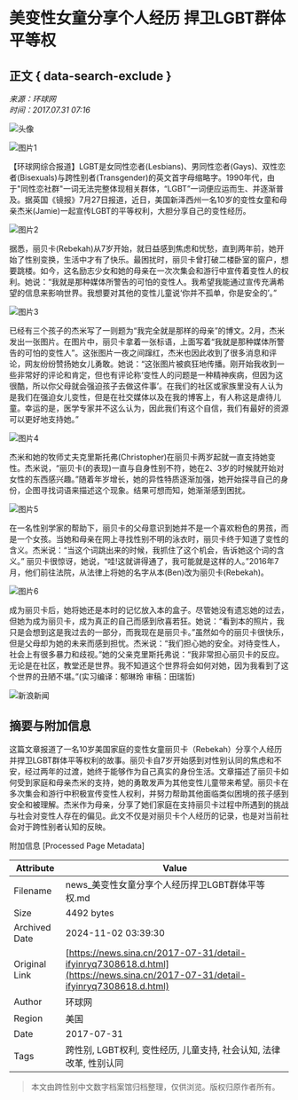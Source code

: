 # 美变性女童分享个人经历 捍卫LGBT群体平等权

## 正文 { data-search-exclude }


*来源：环球网*  
*时间：2017.07.31 07:16*

![头像](//n.sinaimg.cn/default/622af858/20181010/default_avatar.jpg)

![图片1](//k.sinaimg.cn/n/translate/20170731/xbrz-fyiphwc3951017.jpg/w700d1q75cms.jpg?by=cms_fixed_width)

【环球网综合报道】LGBT是女同性恋者(Lesbians)、男同性恋者(Gays)、双性恋者(Bisexuals)与跨性别者(Transgender)的英文首字母缩略字。1990年代，由于"同性恋社群"一词无法完整体现相关群体，“LGBT”一词便应运而生、并逐渐普及。据英国《镜报》7月27日报道，近日，美国新泽西州一名10岁的变性女童和母亲杰米(Jamie)一起宣传LGBT的平等权利，大胆分享自己的变性经历。

![图片2](//k.sinaimg.cn/n/translate/20170731/ZTGv-fyiphwc3951022.jpg/w700d1q75cms.jpg?by=cms_fixed_width)

据悉，丽贝卡(Rebekah)从7岁开始，就日益感到焦虑和忧愁，直到两年前，她开始了性别变换，生活中才有了快乐。最困扰时，丽贝卡曾打破二楼卧室的窗户，想要跳楼。如今，这名励志少女和她的母亲在一次次集会和游行中宣传着变性人的权利。她说：“我就是那种媒体所警告的可怕的变性人。我希望我能通过宣传充满希望的信息来影响世界。我想要对其他的变性儿童说‘你并不孤单，你是安全的’。”

![图片3](//k.sinaimg.cn/n/translate/20170731/yh1Q-fyiphwc3951028.jpg/w700d1q75cms.jpg?by=cms_fixed_width)

已经有三个孩子的杰米写了一则题为“我完全就是那样的母亲”的博文。2月，杰米发出一张图片。在图片中，丽贝卡拿着一张标语，上面写着“我就是那种媒体所警告的可怕的变性人”。这张图片一夜之间蹿红，杰米也因此收到了很多消息和评论，网友纷纷赞扬她女儿勇敢。她说：“这张图片被疯狂地传播。刚开始我收到一些非常好的评论和肯定，但也有评论称‘变性人的问题是一种精神疾病，但因为这很酷，所以你父母就会强迫孩子去做这件事’。在我们的社区或家族里没有人认为是我们在强迫女儿变性，但是在社交媒体以及在我的博客上，有人称这是虐待儿童。幸运的是，医学专家并不这么认为，因此我们有这个自信，我们有最好的资源可以更好地支持她。”

![图片4](//k.sinaimg.cn/n/translate/20170731/FsxN-fyinvyk2585087.jpg/w700d1q75cms.jpg?by=cms_fixed_width)

杰米和她的牧师丈夫克里斯托弗(Christopher)在丽贝卡两岁起就一直支持她变性。杰米说，“丽贝卡(的表现)一直与自身性别不符，她在2、3岁的时候就开始对女性的东西感兴趣。”随着年岁增长，她的异性特质逐渐加强，她开始探寻自己的身份，企图寻找词语来描述这个现象。结果可想而知，她渐渐感到困扰。

![图片5](//k.sinaimg.cn/n/translate/20170731/cQKd-fyinvys9414654.jpg/w700d1q75cms.jpg?by=cms_fixed_width)

在一名性别学家的帮助下，丽贝卡的父母意识到她并不是一个喜欢粉色的男孩，而是一个女孩。当她和母亲在网上寻找性别不明的泳衣时，丽贝卡终于知道了变性的含义。杰米说：“当这个词跳出来的时候，我抓住了这个机会，告诉她这个词的含义。” 丽贝卡很惊讶，她说，“哇!这就讲得通了，我可能就是这样的人。”2016年7月，他们前往法院，从法律上将她的名字从本(Ben)改为丽贝卡(Rebekah)。

![图片6](//k.sinaimg.cn/n/translate/20170731/JlJS-fyinvwu3825120.jpg/w700d1q75cms.jpg?by=cms_fixed_width)

成为丽贝卡后，她将她还是本时的记忆放入本的盒子。尽管她没有遗忘她的过去，但她为成为丽贝卡，成为真正的自己而感到欣喜若狂。她说：“看到本的照片，我只是会想到这是我过去的一部分，而我现在是丽贝卡。”虽然如今的丽贝卡很快乐，但是父母却为她的未来而感到担忧。杰米说：“我们担心她的安全。对待变性人，社会上有很多暴力和歧视。”她的父亲克里斯托弗说：“我非常担心丽贝卡的反应。无论是在社区，教堂还是世界。我不知道这个世界将会如何对她，因为我看到了这个世界的丑陋不堪。”(实习编译：郁琳玲 审稿：田瑞哲)

![新浪新闻](https://n.sinaimg.cn/default/80905340/20200331/sinalogo.png)

## 摘要与附加信息

<!-- tcd_abstract -->
这篇文章报道了一名10岁美国家庭的变性女童丽贝卡（Rebekah）分享个人经历并捍卫LGBT群体平等权利的故事。丽贝卡自7岁开始感到对性别认同的焦虑和不安，经过两年的过渡，她终于能够作为自己真实的身份生活。文章描述了丽贝卡如何受到家庭和母亲杰米的支持，她的勇敢发声为其他变性儿童带来希望。丽贝卡在多次集会和游行中积极宣传变性人权利，并努力帮助其他面临类似困境的孩子感到安全和被理解。杰米作为母亲，分享了她们家庭在支持丽贝卡过程中所遇到的挑战与社会对变性人存在的偏见。此文不仅是对丽贝卡个人经历的记录，也是对当前社会对于跨性别者认知的反映。
<!-- tcd_abstract_end -->

附加信息 [Processed Page Metadata]

| Attribute       | Value                                  |
|-----------------|----------------------------------------|
| Filename        | news_美变性女童分享个人经历捍卫LGBT群体平等权.md                             |
| Size            | 4492 bytes                           |
| Archived Date   | 2024-11-02 03:39:30                             |
| Original Link   | [https://news.sina.cn/2017-07-31/detail-ifyinryq7308618.d.html](https://news.sina.cn/2017-07-31/detail-ifyinryq7308618.d.html)                       |
| Author          | 环球网                               |
| Region          | 美国                               |
| Date            | 2017-07-31                                 |
| Tags            | 跨性别, LGBT权利, 变性经历, 儿童支持, 社会认知, 法律改革, 性别认同                                 |
>
> 本文由跨性别中文数字档案馆归档整理，仅供浏览。版权归原作者所有。
>